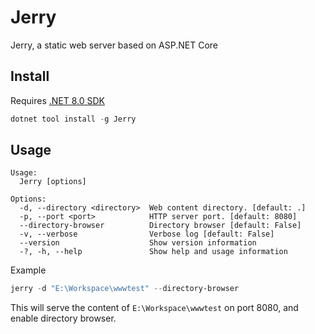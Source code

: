 # Jerry

Jerry, a static web server based on ASP.NET Core

## Install

Requires [.NET 8.0 SDK](https://dot.net)

```powershell
dotnet tool install -g Jerry
```

## Usage

```
Usage:
  Jerry [options]

Options:
  -d, --directory <directory>  Web content directory. [default: .]
  -p, --port <port>            HTTP server port. [default: 8080]
  --directory-browser          Directory browser [default: False]
  -v, --verbose                Verbose log [default: False]
  --version                    Show version information
  -?, -h, --help               Show help and usage information
```

Example

```powershell
jerry -d "E:\Workspace\wwwtest" --directory-browser
```

This will serve the content of `E:\Workspace\wwwtest` on port 8080, and enable directory browser.